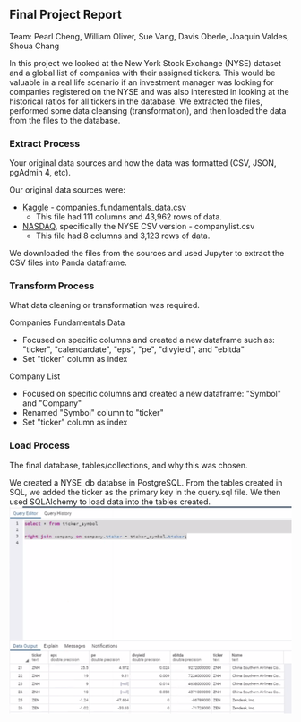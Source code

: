 ## Final Project Report

Team: Pearl Cheng, William Oliver, Sue Vang, Davis Oberle, Joaquin Valdes, Shoua Chang

In this project we looked at the New York Stock Exchange (NYSE) dataset and a global list of companies with their assigned tickers. This would be valuable in a real life scenario if an investment manager was looking for companies registered on the NYSE and was also interested in looking at the historical ratios for all tickers in the database. We extracted the files, performed some data cleansing (transformation), and then loaded the data from the files to the database.


### Extract Process
Your original data sources and how the data was formatted (CSV, JSON, pgAdmin 4, etc).

Our original data sources were:
* <a href="https://www.kaggle.com/armathur/companies-fundamentals-us" target="_blank">Kaggle</a> - companies_fundamentals_data.csv
    * This file had 111 columns and 43,962 rows of data.
* <a href="https://www.nasdaq.com/screening/company-list.aspx" target="_blank">NASDAQ</a>, specifically the NYSE CSV version - companylist.csv
    * This file had 8 columns and 3,123 rows of data.
    
We downloaded the files from the sources and used Jupyter to extract the CSV files into Panda dataframe.

### Transform Process
What data cleaning or transformation was required.

Companies Fundamentals Data
<ul>
<li>Focused on specific columns and created a new dataframe such as: "ticker", "calendardate", "eps", "pe", "divyield", and "ebitda"</li>
<li>Set "ticker" column as index</li>
</ul>

Company List
<ul>
<li>Focused on specific columns and created a new dataframe: "Symbol" and "Company"</li>
<li>Renamed "Symbol" column to "ticker"</li>
<li>Set "ticker" column as index</li>
</ul>


### Load Process
The final database, tables/collections, and why this was chosen.

We created a NYSE_db databse in PostgreSQL. From the tables created in SQL, we added the ticker as the primary key in the query.sql file. We then used SQLAlchemy to load data into the tables created.
<img src="/Resources/Loading_Image.png" />
